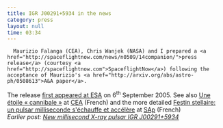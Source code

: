 ```yaml
---
title: IGR J00291+5934 in the news
category: press
layout: null
time: 03:34
---
```

<!-- converted from blosxom format post by dkg 22.1.2022 -->
<!-- created by convert.pl on Tue Jan 31 00:20:27 EST 2012 -->
<!-- converted from ../2005/09/igr-j002915934-in-news.html -->
<!-- Post timestamp Friday, September 16, 2005 11:34 AM -->
<!-- touch -t 200509161134 -->
<!-- Labels: 2005, press, pulsars -->
      Maurizio Falanga (CEA), Chris Wanjek (NASA) and I prepared a <a href="http://spaceflightnow.com/news/n0509/14companion/">press release</a> (courtesy <a href="http://spaceflightnow.com">SpaceflightNow</a>) following the acceptance of Maurizio's <a href="http://arxiv.org/abs/astro-ph/0508613">A&A paper</a>.
The release 
<a href="http://www.esa.int/esaSC/SEMWSAA5QCE_index_0.html">first appeared at ESA</a> on 6<sup>th</sup> September 2005. See also 
<a href="http://www.cea.fr/fr/actualites/articles.asp?id=668">Une &eacute;toile &laquo; cannibale &raquo;</a> at <a href="http://www.cea.fr">CEA</a> (French) and the more detailed 
<a href="http://dphs10.saclay.cea.fr/Sap/Actualites/Breves/falanga050906/page.shtml">Festin stellaire: un pulsar milliseconde s'&eacute;chauffe et acc&eacute;l&egrave;re</a> at <a href="http://dphs10.saclay.cea.fr/Sap/">SAp</a> (French)<br>
<em>Earlier post: <a href="pulsars/discovery-igrj00291.html">New millisecond X-ray pulsar IGR&nbsp;J00291+5934</a></em>
